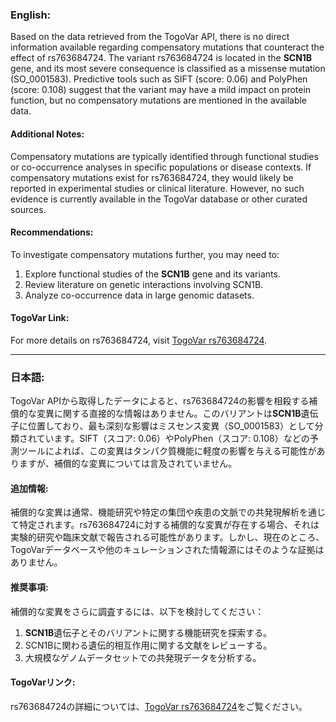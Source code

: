 ### English:
Based on the data retrieved from the TogoVar API, there is no direct information available regarding compensatory mutations that counteract the effect of rs763684724. The variant rs763684724 is located in the **SCN1B** gene, and its most severe consequence is classified as a missense mutation (SO_0001583). Predictive tools such as SIFT (score: 0.06) and PolyPhen (score: 0.108) suggest that the variant may have a mild impact on protein function, but no compensatory mutations are mentioned in the available data.

#### Additional Notes:
Compensatory mutations are typically identified through functional studies or co-occurrence analyses in specific populations or disease contexts. If compensatory mutations exist for rs763684724, they would likely be reported in experimental studies or clinical literature. However, no such evidence is currently available in the TogoVar database or other curated sources.

#### Recommendations:
To investigate compensatory mutations further, you may need to:
1. Explore functional studies of the **SCN1B** gene and its variants.
2. Review literature on genetic interactions involving SCN1B.
3. Analyze co-occurrence data in large genomic datasets.

#### TogoVar Link:
For more details on rs763684724, visit [TogoVar rs763684724](https://togovar.org/variant/rs763684724).

---

### 日本語:
TogoVar APIから取得したデータによると、rs763684724の影響を相殺する補償的な変異に関する直接的な情報はありません。このバリアントは**SCN1B**遺伝子に位置しており、最も深刻な影響はミスセンス変異（SO_0001583）として分類されています。SIFT（スコア: 0.06）やPolyPhen（スコア: 0.108）などの予測ツールによれば、この変異はタンパク質機能に軽度の影響を与える可能性がありますが、補償的な変異については言及されていません。

#### 追加情報:
補償的な変異は通常、機能研究や特定の集団や疾患の文脈での共発現解析を通じて特定されます。rs763684724に対する補償的な変異が存在する場合、それは実験的研究や臨床文献で報告される可能性があります。しかし、現在のところ、TogoVarデータベースや他のキュレーションされた情報源にはそのような証拠はありません。

#### 推奨事項:
補償的な変異をさらに調査するには、以下を検討してください：
1. **SCN1B**遺伝子とそのバリアントに関する機能研究を探索する。
2. SCN1Bに関わる遺伝的相互作用に関する文献をレビューする。
3. 大規模なゲノムデータセットでの共発現データを分析する。

#### TogoVarリンク:
rs763684724の詳細については、[TogoVar rs763684724](https://togovar.org/variant/rs763684724)をご覧ください。